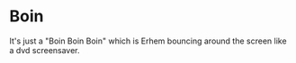 # Boin
It's just a "Boin Boin Boin" which is Erhem bouncing around the screen like a dvd screensaver.
